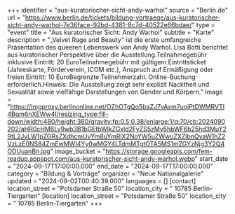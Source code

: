 +++
identifier = "aus-kuratorischer-sicht-andy-warhol"
source = "Berlin.de"
url = "https://www.berlin.de/tickets/bildung-vortraege/aus-kuratorischer-sicht-andy-warhol-7e36face-92bd-4381-8c7d-40522e66bdae/"
type = "event"
title = "Aus kuratorischer Sicht: Andy Warhol"
subtitle = "Karte"
description = "„Velvet Rage and Beauty“ ist die erste umfangreiche Präsentation des queeren Lebenswerk von Andy Warhol. Lisa Botti berichtet aus kuratorischer Perspektive über die Ausstellung.Teilnahmegebühr inklusive Eintritt: 20 EuroTeilnahmegebühr mit gültigem Eintrittsticket (Jahreskarte, Förderverein, ICOM etc.), Anspruch auf Ermäßigung oder freien Eintritt: 10 EuroBegrenzte Teilnehmerzahl. Online-Buchung erforderlich.Hinweis: Die Ausstellung zeigt sehr explizit Nacktheit und Sexualität sowie vielfältige Darstellungen von Gender und Körpern."
image = "https://imgproxy.berlinonline.net/OZhOTgQo5baZJ7vAxm7uojPtDWMRVTI4Bqm6nXEWw4I/resizing_type:fill-down/width:480/height:360/gravity:fp:0.5:0.38/enlarge:1/q:70/cb:2024090202/aHR0cHM6Ly9wb3B1bGEtbWlkZGxld2FyZS5zMy5hbWF6b25hd3MuY29tL2JvLW1pZGRsZXdhcmUvYm8uYmRlX2NoYW5uZWwuZXZlbnQvaW1hZ2VzLzE0NS84ZmEwMWI4Yy0wMGY4LTdmMTgtOTA5MS1mZGYzNjg3Y2Q4ODUuanBn.jpg"
image_bucket = "https://storage.googleapis.com/fem-readup.appspot.com/aus-kuratorischer-sicht-andy-warhol.webp"
start_date = "2024-09-17T17:00:00.000"
end_date = "2024-09-17T17:00:00.000"
category = "Bildung & Vorträge"
organizer = "Neue Nationalgalerie"
updated = "2024-09-02T00:40:39.000"
languages = []
[contact]
location_street = "Potsdamer Straße 50"
location_city = " 10785 Berlin-Tiergarten"
[location]
location_street = "Potsdamer Straße 50"
location_city = " 10785 Berlin-Tiergarten"
+++